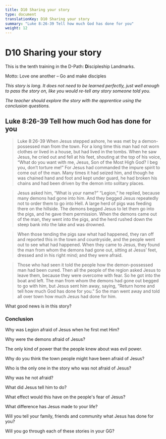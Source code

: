 ```yaml
---
title: D10 Sharing your story
type: document
translationKey: D10 Sharing your story
summary: "Luke 8:26-39 Tell how much God has done for you"
weight: 12
---
```

# D10 Sharing your story

This is the tenth training in the D-Path: **D**iscipleship Landmarks.

Motto: Love one another – Go and make disciples

*This story is long. It does not need to be learned perfectly, just well enough to pass the story on, like you would re-tell any story someone told you.*

*The teacher should explore the story with the apprentice using the conclusion questions.*

## Luke 8:26-39 Tell how much God has done for you

>   Luke 8:26-39 When Jesus stepped ashore, he was met by a demon-possessed man from the town. For a long time this man had not worn clothes or lived in a house, but had lived in the tombs. When he saw Jesus, he cried out and fell at his feet, shouting at the top of his voice, “What do you want with me, Jesus, Son of the Most High God? I beg you, don’t torture me!” For Jesus had commanded the impure spirit to come out of the man. Many times it had seized him, and though he was chained hand and foot and kept under guard, he had broken his chains and had been driven by the demon into solitary places.

>   Jesus asked him, “What is your name?” “Legion,” he replied, because many demons had gone into him. And they begged Jesus repeatedly not to order them to go into Hell. A large herd of pigs was feeding there on the hillside. The demons begged Jesus to let them go into the pigs, and he gave them permission. When the demons came out of the man, they went into the pigs, and the herd rushed down the steep bank into the lake and was drowned.

>   When those tending the pigs saw what had happened, they ran off and reported this in the town and countryside, and the people went out to see what had happened. When they came to Jesus, they found the man from whom the demons had gone out, sitting at Jesus’ feet, dressed and in his right mind; and they were afraid.

>   Those who had seen it told the people how the demon-possessed man had been cured. Then all the people of the region asked Jesus to leave them, because they were overcome with fear. So he got into the boat and left. The man from whom the demons had gone out begged to go with him, but Jesus sent him away, saying, “Return home and tell how much God has done for you.” So the man went away and told all over town how much Jesus had done for him.

What good news is in this story?

### Conclusion

Why was Legion afraid of Jesus when he first met Him?

Why were the demons afraid of Jesus?

The only kind of power that the people knew about was evil power.

Why do you think the town people might have been afraid of Jesus?

Who is the only one in the story who was not afraid of Jesus?

Why was he not afraid?

What did Jesus tell him to do?

What effect would this have on the people's fear of Jesus?

What difference has Jesus made to your life?

Will you tell your family, friends and community what Jesus has done for you?

Will you go through each of these stories in your GG?

